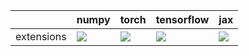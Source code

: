 |            | numpy                                                                                                                                                              | torch                                                                                                                                                              | tensorflow                                                                                                                                                         | jax                                                                                                                                                                |
|:-----------|:-------------------------------------------------------------------------------------------------------------------------------------------------------------------|:-------------------------------------------------------------------------------------------------------------------------------------------------------------------|:-------------------------------------------------------------------------------------------------------------------------------------------------------------------|:-------------------------------------------------------------------------------------------------------------------------------------------------------------------|
| extensions | <a href="https://github.com/unifyai/ivy/actions/runs/3275464852" rel="noopener noreferrer" target="_blank"><img src=https://img.shields.io/badge/-failure-red></a> | <a href="https://github.com/unifyai/ivy/actions/runs/3275408611" rel="noopener noreferrer" target="_blank"><img src=https://img.shields.io/badge/-failure-red></a> | <a href="https://github.com/unifyai/ivy/actions/runs/3275464852" rel="noopener noreferrer" target="_blank"><img src=https://img.shields.io/badge/-failure-red></a> | <a href="https://github.com/unifyai/ivy/actions/runs/3275408611" rel="noopener noreferrer" target="_blank"><img src=https://img.shields.io/badge/-failure-red></a> |